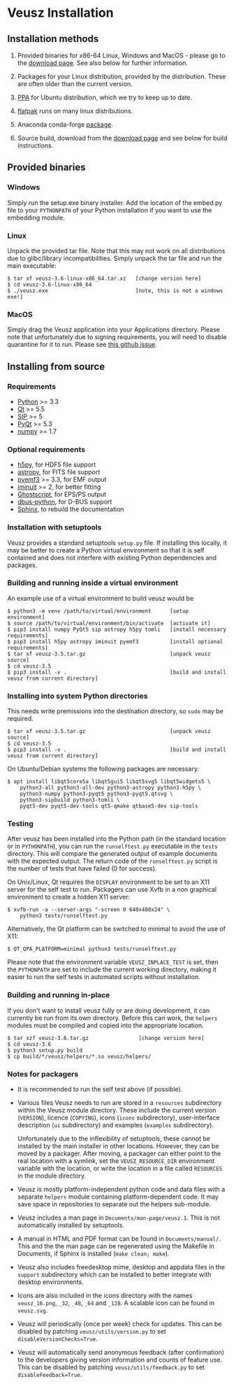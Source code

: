 # Veusz Installation

## Installation methods

1. Provided binaries for x86-64 Linux, Windows and MacOS - please go
   to the [download page](https://veusz.github.io/download/). See also
   below for further information.

2. Packages for your Linux distribution, provided by the
   distribution. These are often older than the current version.

3. [PPA](https://launchpad.net/~jeremysanders/+archive/ubuntu/ppa) for
   Ubuntu distribution, which we try to keep up to date.

4. [flatpak](https://flathub.org/apps/details/io.github.veusz.Veusz) runs on many linux distributions.

5. Anaconda conda-forge [package](https://anaconda.org/conda-forge/veusz).

6. Source build, download from the [download
   page](https://veusz.github.io/download/) and see below for build
   instructions.

## Provided binaries

### Windows

Simply run the setup.exe binary installer. Add the location of the
embed.py file to your `PYTHONPATH` of your Python installation if you
want to use the embedding module.

### Linux

Unpack the provided tar file.  Note that this may not
work on all distributions due to glibc/library
incompatibilities. Simply unpack the tar file and run the main
executable:

    $ tar xf veusz-3.6-linux-x86_64.tar.xz   [change version here]
    $ cd veusz-3.6-linux-x86_64
    $ ./veusz.exe                            [note, this is not a windows exe!]

### MacOS

Simply drag the Veusz application into your Applications
directory. Please note that unfortunately due to signing requirements,
you will need to disable quarantine for it to run. Please see
[this github issue](https://github.com/veusz/veusz/issues/630#issuecomment-1305817737).

## Installing from source

### Requirements

* [Python](https://www.python.org/) >= 3.3
* [Qt](https://www.qt.io/developers/) >= 5.5
* [SIP](https://www.riverbankcomputing.co.uk/software/sip/) >= 5
* [PyQt](https://www.riverbankcomputing.co.uk/software/pyqt/) >= 5.3
* [numpy](https://numpy.org/) >= 1.7

### Optional requirements

* [h5py](https://www.h5py.org/), for HDF5 file support
* [astropy](https://www.astropy.org/), for FITS file support
* [pyemf3](https://github.com/jeremysanders/pyemf3) >= 3.3, for EMF output
* [iminuit](https://github.com/iminuit/iminuit) >= 2, for better fitting
* [Ghostscript](https://www.ghostscript.com/), for EPS/PS output
* [dbus-python](https://dbus.freedesktop.org/doc/dbus-python/), for D-BUS support
* [Sphinx](https://www.sphinx-doc.org/en/master/), to rebuild the documentation

### Installation with setuptools

Veusz provides a standard setuptools `setup.py` file. If installing
this locally, it may be better to create a Python virtual environment
so that it is self contained and does not interfere with existing
Python dependencies and packages.

### Building and running inside a virtual environment

An example use of a virtual environment to build veusz would be

    $ python3 -m venv /path/to/virtual/environment      [setup environment]
    $ source /path/to/virtual/environment/bin/activate  [activate it]
    $ pip3 install numpy PyQt5 sip astropy h5py tomli   [install necessary requirements]
    $ pip3 install h5py astropy iminuit pyemf3          [install optional requirements]
    $ tar xf veusz-3.5.tar.gz                           [unpack veusz source]
    $ cd veusz-3.5
    $ pip3 install -v .                                 [build and install veusz from current directory]

### Installing into system Python directories

This needs write premissions into the destination directory, so `sudo`
may be required.

    $ tar xf veusz-3.5.tar.gz                           [unpack veusz source]
    $ cd veusz-3.5
    $ pip3 install -v .                                 [build and install veusz from current directory]

On Ubuntu/Debian systems the following packages are necessary:

    $ apt install libqt5core5a libqt5gui5 libqt5svg5 libqt5widgets5 \
        python3-all python3-all-dev python3-astropy python3-h5py \
        python3-numpy python3-pyqt5 python3-pyqt5.qtsvg \
        python3-sipbuild python3-tomli \
        pyqt5-dev pyqt5-dev-tools qt5-qmake qtbase5-dev sip-tools

### Testing

After veusz has been installed into the Python path (in the standard
location or in `PYTHONPATH`), you can run the `runselftest.py`
executable in the `tests` directory. This will compare the generated
output of example documents with the expected output. The return code
of the `runselftest.py` script is the number of tests that have failed
(0 for success).

On Unix/Linux, Qt requires the `DISPLAY` environment to be set to an
X11 server for the self test to run. Packagers can use Xvfb in a non
graphical environment to create a hidden X11 server:

    $ xvfb-run -a --server-args "-screen 0 640x480x24" \
        python3 tests/runselftest.py

Alternatively, the Qt platform can be switched to minimal to avoid the
use of X11:

    $ QT_QPA_PLATFORM=minimal python3 tests/runselftest.py

Please note that the environment variable `VEUSZ_INPLACE_TEST` is set,
then the `PYTHONPATH` are set to include the current working
directory, making it easier to run the self tests in automated scripts
without installation.

### Building and running in-place

If you don't want to install veusz fully or are doing development, it
can currently be run from its own directory. Before this can work, the
`helpers` modules must be compiled and copied into the appropriate
location.

    $ tar xzf veusz-3.6.tar.gz                [change version here]
    $ cd veusz-3.6
    $ python3 setup.py build
    $ cp build/*/veusz/helpers/*.so veusz/helpers/

### Notes for packagers

* It is recommended to run the self test above (if possible).

* Various files Veusz needs to run are stored in a `resources`
  subdirectory within the Veusz module directory. These include the
  current version (`VERSION`), licence (`COPYING`), icons (`icons`
  subdirectory), user-interface description (`ui` subdirectory) and
  examples (`examples` subdirectory).

  Unfortunately due to the inflexibility of setuptools, these cannot
  be installed by the main installer in other locations. However, they
  can be moved by a packager. After moving, a packager can either
  point to the real location with a symlink, set the
  `VEUSZ_RESOURCE_DIR` environment variable with the location, or
  write the location in a file called `RESOURCES` in the module
  directory.

- Veusz is mostly platform-independent python code and data files with
  a separate `helpers` module containing platform-dependent code. It
  may save space in repositories to separate out the helpers
  sub-module.

- Veusz includes a man page in `Documents/man-page/veusz.1`. This is
  not automatically installed by setuptools.

- A manual in HTML and PDF format can be found in `Documents/manual/`.
  This and the the man page can be regenerated using the Makefile in
  Documents, if Sphinx is installed (`make clean; make`).

- Veusz also includes freedesktop mime, desktop and appdata files in
  the `support` subdirectory which can be installed to better
  integrate with desktop environments.

- Icons are also included in the icons directory with the names
  `veusz_16.png`, `_32`, `_48`, `_64` and `_128`. A scalable icon can
  be found in `veusz.svg`.

- Veusz will periodically (once per week) check for updates. This can
  be disabled by patching `veusz/utils/version.py` to set
  `disableVersionChecks=True`.

- Veusz will automatically send anonymous feedback (after
  confirmation) to the developers giving version information and
  counts of feature use. This can be disabled by patching
  `veusz/utils/feedback.py` to set `disableFeedback=True`.
